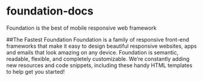 # foundation-docs
Foundation is the best of  mobile responsive web framework

##The Fastest Foundation
Foundation is a family of responsive front-end frameworks that make it easy to design beautiful responsive websites, apps and emails that look amazing on any device. Foundation is semantic, readable, flexible, and completely customizable. We’re constantly adding new resources and code snippets, including these handy HTML templates to help get you started!

